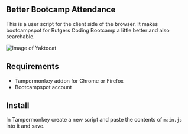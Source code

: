 ## Better Bootcamp Attendance
This is a user script for the client side of the browser. It makes bootcampspot for Rutgers Coding Bootcamp a little better and also searchable.

![Image of Yaktocat](http://g.recordit.co/tUFLxJLwXh.gif)



## Requirements
* Tampermonkey addon for Chrome or Firefox
* Bootcampspot account

## Install

In Tampermonkey create a new script and paste the contents of `main.js` into it and save.